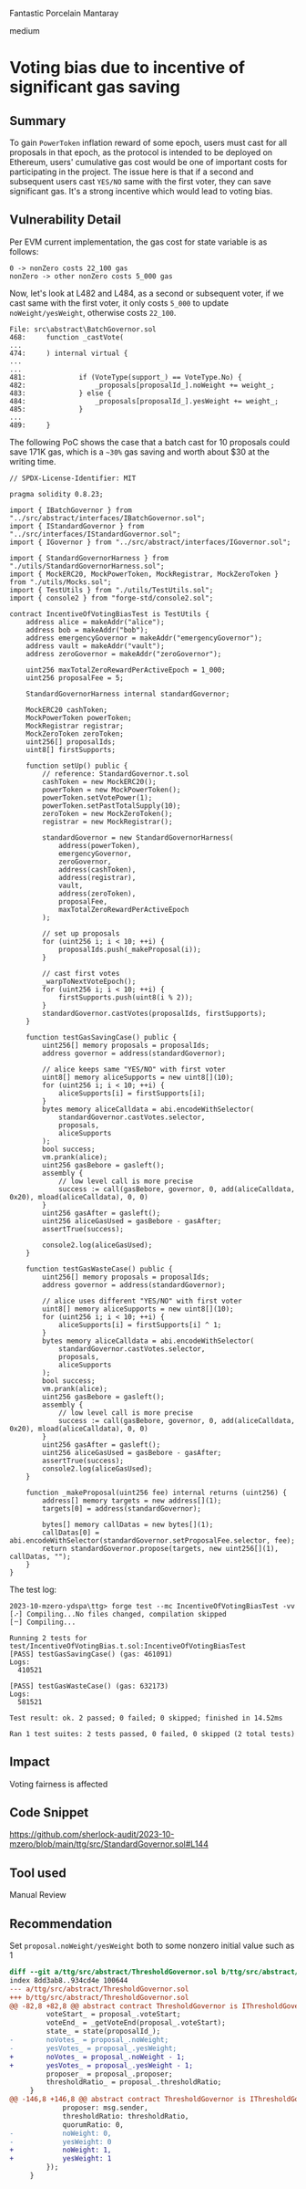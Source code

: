 Fantastic Porcelain Mantaray

medium

# Voting bias due to incentive of significant gas saving

## Summary
To gain ````PowerToken```` inflation reward of some epoch, users must cast for all proposals in that epoch, as the protocol is intended to be deployed on Ethereum, users' cumulative gas cost would be one of important costs for participating in the project. The issue here is that if a second and subsequent users cast ````YES/NO```` same with the first voter, they can save significant gas. It's a strong incentive which would lead to voting bias.

## Vulnerability Detail
Per EVM current implementation, the gas cost for state variable is as follows:
```solidity
0 -> nonZero costs 22_100 gas
nonZero -> other nonZero costs 5_000 gas
```
Now, let's look at L482 and L484, as a second or subsequent voter, if we cast same with the first voter, it only costs ````5_000```` to update ````noWeight/yesWeight````, otherwise costs ````22_100````.
```solidity
File: src\abstract\BatchGovernor.sol
468:     function _castVote(
...
474:     ) internal virtual {
...
...
481:             if (VoteType(support_) == VoteType.No) {
482:                 _proposals[proposalId_].noWeight += weight_;
483:             } else {
484:                 _proposals[proposalId_].yesWeight += weight_;
485:             }
...
489:     }
```

The following PoC shows the case that a batch cast for 10 proposals could save 171K gas, which is a ````~30%```` gas saving and worth about $30 at the writing time.
```solidity
// SPDX-License-Identifier: MIT

pragma solidity 0.8.23;

import { IBatchGovernor } from "../src/abstract/interfaces/IBatchGovernor.sol";
import { IStandardGovernor } from "../src/interfaces/IStandardGovernor.sol";
import { IGovernor } from "../src/abstract/interfaces/IGovernor.sol";

import { StandardGovernorHarness } from "./utils/StandardGovernorHarness.sol";
import { MockERC20, MockPowerToken, MockRegistrar, MockZeroToken } from "./utils/Mocks.sol";
import { TestUtils } from "./utils/TestUtils.sol";
import { console2 } from "forge-std/console2.sol";

contract IncentiveOfVotingBiasTest is TestUtils {
    address alice = makeAddr("alice");
    address bob = makeAddr("bob");
    address emergencyGovernor = makeAddr("emergencyGovernor");
    address vault = makeAddr("vault");
    address zeroGovernor = makeAddr("zeroGovernor");

    uint256 maxTotalZeroRewardPerActiveEpoch = 1_000;
    uint256 proposalFee = 5;

    StandardGovernorHarness internal standardGovernor;

    MockERC20 cashToken;
    MockPowerToken powerToken;
    MockRegistrar registrar;
    MockZeroToken zeroToken;
    uint256[] proposalIds;
    uint8[] firstSupports;

    function setUp() public {
        // reference: StandardGovernor.t.sol
        cashToken = new MockERC20();
        powerToken = new MockPowerToken();
        powerToken.setVotePower(1);
        powerToken.setPastTotalSupply(10);
        zeroToken = new MockZeroToken();
        registrar = new MockRegistrar();

        standardGovernor = new StandardGovernorHarness(
            address(powerToken),
            emergencyGovernor,
            zeroGovernor,
            address(cashToken),
            address(registrar),
            vault,
            address(zeroToken),
            proposalFee,
            maxTotalZeroRewardPerActiveEpoch
        );

        // set up proposals
        for (uint256 i; i < 10; ++i) {
            proposalIds.push(_makeProposal(i));
        }

        // cast first votes
        _warpToNextVoteEpoch();
        for (uint256 i; i < 10; ++i) {
            firstSupports.push(uint8(i % 2));
        }
        standardGovernor.castVotes(proposalIds, firstSupports);
    }

    function testGasSavingCase() public {
        uint256[] memory proposals = proposalIds;
        address governor = address(standardGovernor);

        // alice keeps same "YES/NO" with first voter
        uint8[] memory aliceSupports = new uint8[](10);
        for (uint256 i; i < 10; ++i) {
            aliceSupports[i] = firstSupports[i];
        }
        bytes memory aliceCalldata = abi.encodeWithSelector(
            standardGovernor.castVotes.selector,
            proposals,
            aliceSupports
        );
        bool success;
        vm.prank(alice);
        uint256 gasBebore = gasleft();
        assembly {
            // low level call is more precise
            success := call(gasBebore, governor, 0, add(aliceCalldata, 0x20), mload(aliceCalldata), 0, 0)
        }
        uint256 gasAfter = gasleft();
        uint256 aliceGasUsed = gasBebore - gasAfter;
        assertTrue(success);

        console2.log(aliceGasUsed);
    }

    function testGasWasteCase() public {
        uint256[] memory proposals = proposalIds;
        address governor = address(standardGovernor);

        // alice uses different "YES/NO" with first voter
        uint8[] memory aliceSupports = new uint8[](10);
        for (uint256 i; i < 10; ++i) {
            aliceSupports[i] = firstSupports[i] ^ 1;
        }
        bytes memory aliceCalldata = abi.encodeWithSelector(
            standardGovernor.castVotes.selector,
            proposals,
            aliceSupports
        );
        bool success;
        vm.prank(alice);
        uint256 gasBebore = gasleft();
        assembly {
            // low level call is more precise
            success := call(gasBebore, governor, 0, add(aliceCalldata, 0x20), mload(aliceCalldata), 0, 0)
        }
        uint256 gasAfter = gasleft();
        uint256 aliceGasUsed = gasBebore - gasAfter;
        assertTrue(success);
        console2.log(aliceGasUsed);
    }

    function _makeProposal(uint256 fee) internal returns (uint256) {
        address[] memory targets = new address[](1);
        targets[0] = address(standardGovernor);

        bytes[] memory callDatas = new bytes[](1);
        callDatas[0] = abi.encodeWithSelector(standardGovernor.setProposalFee.selector, fee);
        return standardGovernor.propose(targets, new uint256[](1), callDatas, "");
    }
}

```
The test log:
```solidity
2023-10-mzero-ydspa\ttg> forge test --mc IncentiveOfVotingBiasTest -vv
[⠔] Compiling...No files changed, compilation skipped
[⠒] Compiling...

Running 2 tests for test/IncentiveOfVotingBias.t.sol:IncentiveOfVotingBiasTest
[PASS] testGasSavingCase() (gas: 461091)
Logs:
  410521

[PASS] testGasWasteCase() (gas: 632173)
Logs:
  581521

Test result: ok. 2 passed; 0 failed; 0 skipped; finished in 14.52ms

Ran 1 test suites: 2 tests passed, 0 failed, 0 skipped (2 total tests)  
```

## Impact
Voting fairness is affected

## Code Snippet
https://github.com/sherlock-audit/2023-10-mzero/blob/main/ttg/src/StandardGovernor.sol#L144

## Tool used

Manual Review

## Recommendation
Set ````proposal.noWeight/yesWeight```` both to some nonzero initial value such as 1
```diff
diff --git a/ttg/src/abstract/ThresholdGovernor.sol b/ttg/src/abstract/ThresholdGovernor.sol
index 8dd3ab8..934cd4e 100644
--- a/ttg/src/abstract/ThresholdGovernor.sol
+++ b/ttg/src/abstract/ThresholdGovernor.sol
@@ -82,8 +82,8 @@ abstract contract ThresholdGovernor is IThresholdGovernor, BatchGovernor {
         voteStart_ = proposal_.voteStart;
         voteEnd_ = _getVoteEnd(proposal_.voteStart);
         state_ = state(proposalId_);
-        noVotes_ = proposal_.noWeight;
-        yesVotes_ = proposal_.yesWeight;
+        noVotes_ = proposal_.noWeight - 1;
+        yesVotes_ = proposal_.yesWeight - 1;
         proposer_ = proposal_.proposer;
         thresholdRatio_ = proposal_.thresholdRatio;
     }
@@ -146,8 +146,8 @@ abstract contract ThresholdGovernor is IThresholdGovernor, BatchGovernor {
             proposer: msg.sender,
             thresholdRatio: thresholdRatio,
             quorumRatio: 0,
-            noWeight: 0,
-            yesWeight: 0
+            noWeight: 1,
+            yesWeight: 1
         });
     }
```